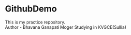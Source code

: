 # GithubDemo
This is my practice repository.
<br>
Author - Bhavana Ganapati Moger Studying in KVGCE(Sullia)
